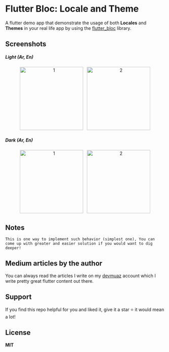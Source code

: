 # Flutter Bloc: Locale and Theme

A flutter demo app that demonstrate the usage of both **Locales** and **Themes** in your
real life app by using the [flutter_bloc](https://pub.dev/packages/flutter_bloc) library.

## Screenshots

##### Light (Ar, En)

<p align='center'>
	<img
		src='https://github.com/devmuaz/flutter_bloc_locale_and_theme/screenshots/blob/master/images/light-ar.png?raw=true'
		title='1'
		height='200'
	/> &nbsp;
	<img
		src='https://github.com/devmuaz/flutter_bloc_locale_and_theme/screenshots/blob/master/images/light-en.png?raw=true'
		title='2'
		height='200'
	/>
</p>

##### Dark (Ar, En)

<p align='center'>
	<img
		src='https://github.com/devmuaz/flutter_bloc_locale_and_theme/screenshots/blob/master/images/dark-ar.png?raw=true'
		title='1'
		height='200'
	/> &nbsp;
	<img
		src='https://github.com/devmuaz/flutter_bloc_locale_and_theme/screenshots/blob/master/images/dark-en.png?raw=true'
		title='2'
		height='200'
	/>
</p>

## Notes

`This is one way to implement such behavior (simplest one), You can come up with greater and easier solution if you would want to dig deeper!`

## Medium articles by the author

You can always read the articles I write on my [devmuaz](https://devmuaz.medium.com/) account which I write pretty great flutter content out there.

## Support

If you find this repo helpful for you and liked it, give it a star ⭐️ it would mean a lot!

## License

**MIT**
